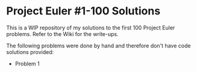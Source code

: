 # Project Euler #1-100 Solutions

This is a WIP repository of my solutions to the first 100 Project Euler problems. Refer to the Wiki for the write-ups.

The following problems were done by hand and therefore don't have code solutions provided:

* Problem 1
